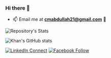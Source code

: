 ### Hi there 👋

- 📫 Email me at **cmabdullah21@gmail.com** 🙂

![Repository's Stats](https://github-readme-stats.vercel.app/api/top-langs/?username=cmabdullah&layout=compact&hide=javascript,html,css,php)

![Khan's GitHub stats](https://github-readme-stats.vercel.app/api?username=cmabdullah)

[![LinkedIn Connect](https://img.shields.io/badge/%20-Connect-black?color=14171A&labelColor=212121&logo=linkedin&logoColor=fffff0)](https://www.linkedin.com/in/cmabdullah/)
[![Facebook Follow](https://img.shields.io/badge/%20-Connect-black?color=14171A&labelColor=1976d2&logo=facebook&logoColor=ffffff)](https://www.facebook.com/cmabdullah21)

<!--
**cmabdullah/cmabdullah** is a ✨ _special_ ✨ repository because its `README.md` (this file) appears on your GitHub profile.

Here are some ideas to get you started:

- 🔭 I’m currently working on ...
- 🌱 I’m currently learning ...
- 👯 I’m looking to collaborate on ...
- 🤔 I’m looking for help with ...
- 💬 Ask me about ...
- 📫 How to reach me: ...
- 😄 Pronouns: ...
- ⚡ Fun fact: ...
-->
